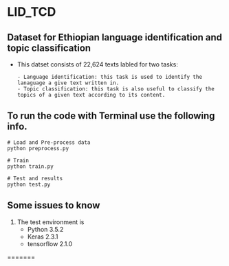 # LID_TCD
## Dataset for Ethiopian language identification and topic classification

- This datset consists of 22,624 texts labled for two tasks:

      - Language identification: this task is used to identify the lanaguage a give text written in.
      - Topic classification: this task is also useful to classify the topics of a given text according to its content.


## To run the code with Terminal use the following info.
```
# Load and Pre-process data
python preprocess.py

# Train
python train.py

# Test and results
python test.py
```
## Some issues to know
1. The test environment is
    - Python 3.5.2
    - Keras 2.3.1
    - tensorflow 2.1.0

=======
